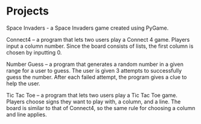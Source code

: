 # Projects
Space Invaders - a Space Invaders game created using PyGame.

Connect4 – a program that lets two users play a Connect 4 game. Players input a column number.
           Since the board consists of lists, the first column is chosen by inputting 0.

Number Guess – a program that generates a random number in a given range for a user to guess. The user is given 3 attempts to successfully guess the number.
               After each failed attempt, the program gives a clue to help the user.

Tic Tac Toe – a program that lets two users play a Tic Tac Toe game. Players choose signs they want to play with, a column, and a line. 
              The board is similar to that of Connect4, so the same rule for choosing a column and line applies. 

